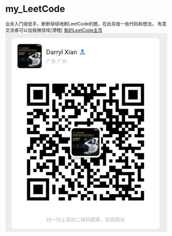 # my_LeetCode
业余入门级低手，断断续续地刷LeetCode的题，在此存放一些代码和想法。
有意交流者可以加我微信哇[滑稽]
[我的LeetCode主页](https://leetcode-cn.com/u/darryl-xian/)
![](qr.jpg)